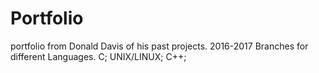 # Portfolio
portfolio from Donald Davis of his past projects.
2016-2017
Branches for different Languages.
C;
UNIX/LINUX;
C++;
